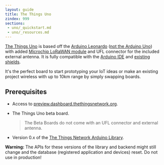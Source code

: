 ```yaml
---
layout: guide
title: The Things Uno
zindex: 999
sections:
 - uno/_quickstart.md
 - uno/_resources.md
---
```


<a href="https://shop.thethingsnetwork.com/index.php/product/the-things-uno/" target="_blank">The Things Uno</a> is based off the [Arduino Leonardo](https://www.arduino.cc/en/Guide/ArduinoLeonardoMicro) ([not the Arduino Uno](https://www.arduino.cc/en/Guide/ArduinoLeonardoMicro#toc9)) with added [Microchip LoRaWAN module](http://www.microchip.com/design-centers/wireless-connectivity/embedded-wireless/lora-technology) and UFL connector for the included external antenna. It is fully compatible with the [Arduino IDE](https://www.arduino.cc/en/Main/Software) and [existing shields](http://shieldlist.org/).

It's the perfect board to start prototyping your IoT ideas or make an existing project wireless with up to 10km range by simply swapping boards.

## Prerequisites

* Access to [preview.dashboard.thethingsnetwork.org](https://preview.dashboard.thethingsnetwork.org/).
* The Things Uno beta board.
    
    > The Beta Boards do not come with an UFL connector and external antenna.
    
* Version 0.x of the [The Things Network Arduino Library](https://github.com/thethingsnetwork/arduino-device-library).

<div class="alert alert-danger"><strong>Warning:</strong> The APIs for these versions of the library and backend might still change and the database (registered application and devices) reset. Do not use in production!</div>